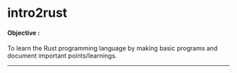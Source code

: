 # intro2rust

#### Objective : 
To learn the Rust programming language by making basic programs and document important points/learnings.

---




